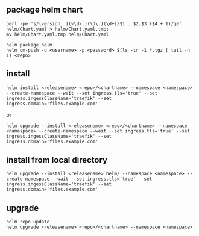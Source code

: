 
## package helm chart

    perl -pe 's/(version: )(v\d\.)(\d\.)(\d+)/$1 . $2.$3.($4 + 1)/ge' helm/Chart.yaml > helm/Chart.yaml.tmp; 
    mv helm/Chart.yaml.tmp helm/Chart.yaml

    helm package helm
    helm cm-push -u <username> -p <password> $(ls -tr -1 *.tgz | tail -n 1) <repo>

## install

    helm install <releasename> <repo>/<chartname> --namespace <namespace> --create-namespace --wait --set ingress.tls='true' --set ingress.ingessClassName='traefik' --set ingress.domain='files.example.com'

or

    helm upgrade --install <releasename> <repo>/<chartname> --namespace <namespace> --create-namespace --wait --set ingress.tls='true' --set ingress.ingessClassName='traefik' --set ingress.domain='files.example.com'

## install from local directory 

    helm upgrade --install <releasename> helm/ --namespace <namespace> --create-namespace --wait --set ingress.tls='true' --set ingress.ingessClassName='traefik' --set ingress.domain='files.example.com'

## upgrade 

    helm repo update
    helm upgrade <releasename> <repo>/<chartname> --namespace <namespace>

